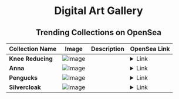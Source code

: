 <div align="center">

# Digital Art Gallery

## Trending Collections on OpenSea

| Collection Name                       | Image                                                                                     | Description                       | OpenSea Link                                                                                          |
|---------------------------------------|-------------------------------------------------------------------------------------------|-----------------------------------|--------------------------------------------------------------------------------------------------------|
| **Knee Reducing** | ![Image](https://i.seadn.io/s/raw/files/64e623cba5b9e788746f897d00958cc1.jpg?w=500&auto=format?w=200&auto=format) |  | <details><summary>Link</summary>[Knee Reducing](https://opensea.io/collection/knee-reducing)</details> |
| **Anna** | ![Image](https://i.seadn.io/s/raw/files/c50692152b023db4381e28086dbdfb5d.png?w=500&auto=format?w=200&auto=format) |  | <details><summary>Link</summary>[Anna](https://opensea.io/collection/anna-157)</details> |
| **Pengucks** | ![Image](https://i.seadn.io/s/raw/files/8eb719efb6428cc1109f58828f1ffc09.png?w=500&auto=format?w=200&auto=format) |  | <details><summary>Link</summary>[Pengucks](https://opensea.io/collection/pengucks)</details> |
| **Silvercloak** | ![Image](https://i.seadn.io/s/raw/files/4f77a98e229cd122badaf9236703edb5.png?w=500&auto=format?w=200&auto=format) |  | <details><summary>Link</summary>[Silvercloak](https://opensea.io/collection/silvercloak)</details> |

</div>